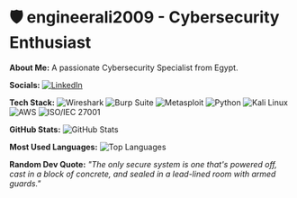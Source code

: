 # 🛡️ engineerali2009 - Cybersecurity Enthusiast

**About Me:**
A passionate Cybersecurity Specialist from Egypt.

**Socials:**
[![LinkedIn](https://img.shields.io/badge/LinkedIn-blue)](https://www.linkedin.com/in/ali-abdelaziz-5449a918)

**Tech Stack:**
![Wireshark](https://img.shields.io/badge/Wireshark-0078D4?style=flat&logo=Wireshark)
![Burp Suite](https://img.shields.io/badge/Burp_Suite-00599C?style=flat&logo=Burp-Suite)
![Metasploit](https://img.shields.io/badge/Metasploit-FF6C37?style=flat&logo=Metasploit)
![Python](https://img.shields.io/badge/Python-3776AB?style=flat&logo=Python)
![Kali Linux](https://img.shields.io/badge/Kali_Linux-557C94?style=flat&logo=Kali-Linux)
![AWS](https://img.shields.io/badge/AWS-232F3E?style=flat&logo=Amazon-AWS)
![ISO/IEC 27001](https://img.shields.io/badge/ISO_27001-4EA94B?style=flat)

**GitHub Stats:**
![GitHub Stats](https://github-readme-stats.vercel.app/api?username=engineerali2009&show_icons=true&theme=dark)

**Most Used Languages:**
![Top Languages](https://github-readme-stats.vercel.app/api/top-langs/?username=engineerali2009&layout=compact&theme=dark)

**Random Dev Quote:**
_"The only secure system is one that's powered off, cast in a block of concrete, and sealed in a lead-lined room with armed guards."_

<!--
**engineerali2009/engineerali2009** is a ✨ _special_ ✨ repository because its `README.md` (this file) appears on your GitHub profile.

Here are some ideas to get you started:

- 🔭 I’m currently working on ...
- 🌱 I’m currently learning ...
- 👯 I’m looking to collaborate on ...
- 🤔 I’m looking for help with ...
- 💬 Ask me about ...
- 📫 How to reach me: ...
- 😄 Pronouns: ...
- ⚡ Fun fact: ...
-->

